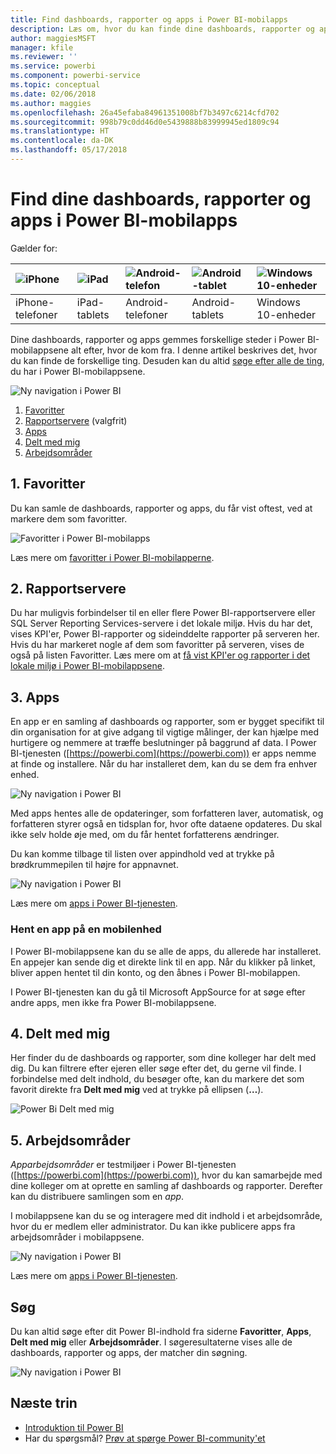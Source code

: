 ```yaml
---
title: Find dashboards, rapporter og apps i Power BI-mobilapps
description: Læs om, hvor du kan finde dine dashboards, rapporter og apps i Power BI-mobilappsene, alt efter hvor de kom fra.
author: maggiesMSFT
manager: kfile
ms.reviewer: ''
ms.service: powerbi
ms.component: powerbi-service
ms.topic: conceptual
ms.date: 02/06/2018
ms.author: maggies
ms.openlocfilehash: 26a45efaba84961351008bf7b3497c6214cfd702
ms.sourcegitcommit: 998b79c0dd46d0e5439888b83999945ed1809c94
ms.translationtype: HT
ms.contentlocale: da-DK
ms.lasthandoff: 05/17/2018
---
```

# <a name="find-your-dashboards-reports-and-apps-in-the-power-bi-mobile-apps"></a>Find dine dashboards, rapporter og apps i Power BI-mobilapps
Gælder for:

| ![iPhone](media/mobile-apps-find-content-mobile-devices/iphone-logo-50-px.png) | ![iPad](media/mobile-apps-find-content-mobile-devices/ipad-logo-50-px.png) | ![Android-telefon](media/mobile-apps-find-content-mobile-devices/android-phone-logo-50-px.png) | ![Android-tablet](media/mobile-apps-find-content-mobile-devices/android-tablet-logo-50-px.png) | ![Windows 10-enheder](media/mobile-apps-find-content-mobile-devices/win-10-logo-50-px.png) |
|:--- |:--- |:--- |:--- |:--- |
| iPhone-telefoner |iPad-tablets |Android-telefoner |Android-tablets |Windows 10-enheder |

Dine dashboards, rapporter og apps gemmes forskellige steder i Power BI-mobilappsene alt efter, hvor de kom fra. I denne artikel beskrives det, hvor du kan finde de forskellige ting. Desuden kan du altid [søge efter alle de ting](mobile-apps-find-content-mobile-devices.md#search), du har i Power BI-mobilappsene. 

![Ny navigation i Power BI](media/mobile-apps-find-content-mobile-devices/power-bi-mobile-find-content.png)

1. [Favoritter](mobile-apps-find-content-mobile-devices.md#1-favorites)
2. [Rapportservere](mobile-apps-find-content-mobile-devices.md#2-report-servers) (valgfrit)
3. [Apps](mobile-apps-find-content-mobile-devices.md#3-apps)
4. [Delt med mig](mobile-apps-find-content-mobile-devices.md#4-shared-with-me)
5. [Arbejdsområder](mobile-apps-find-content-mobile-devices.md#5-workspaces)

## <a name="1-favorites"></a>1. Favoritter
Du kan samle de dashboards, rapporter og apps, du får vist oftest, ved at markere dem som favoritter. 

![Favoritter i Power BI-mobilapps](media/mobile-apps-find-content-mobile-devices/power-bi-android-favorites-reports.png)

Læs mere om [favoritter i Power BI-mobilapperne](mobile-apps-favorites.md).

## <a name="2-report-servers"></a>2. Rapportservere
Du har muligvis forbindelser til en eller flere Power BI-rapportservere eller SQL Server Reporting Services-servere i det lokale miljø. Hvis du har det, vises KPI'er, Power BI-rapporter og sideinddelte rapporter på serveren her. Hvis du har markeret nogle af dem som favoritter på serveren, vises de også på listen Favoritter. Læs mere om at [få vist KPI'er og rapporter i det lokale miljø i Power BI-mobilappsene](mobile-app-ssrs-kpis-mobile-on-premises-reports.md).

## <a name="3-apps"></a>3. Apps
En app er en samling af dashboards og rapporter, som er bygget specifikt til din organisation for at give adgang til vigtige målinger, der kan hjælpe med hurtigere og nemmere at træffe beslutninger på baggrund af data. I Power BI-tjenesten ([https://powerbi.com](https://powerbi.com)) er apps nemme at finde og installere. Når du har installeret dem, kan du se dem fra enhver enhed. 

![Ny navigation i Power BI](media/mobile-apps-find-content-mobile-devices/power-bi-apps-mobile-apps.png)

Med apps hentes alle de opdateringer, som forfatteren laver, automatisk, og forfatteren styrer også en tidsplan for, hvor ofte dataene opdateres. Du skal ikke selv holde øje med, om du får hentet forfatterens ændringer.

Du kan komme tilbage til listen over appindhold ved at trykke på brødkrummepilen til højre for appnavnet.

![Ny navigation i Power BI](media/mobile-apps-find-content-mobile-devices/power-bi-it-spend-app-android.png)

Læs mere om [apps i Power BI-tjenesten](service-install-use-apps.md).

### <a name="get-an-app-on-a-mobile-device"></a>Hent en app på en mobilenhed
I Power BI-mobilappsene kan du se alle de apps, du allerede har installeret. En appejer kan sende dig et direkte link til en app. Når du klikker på linket, bliver appen hentet til din konto, og den åbnes i Power BI-mobilappen. 

I Power BI-tjenesten kan du gå til Microsoft AppSource for at søge efter andre apps, men ikke fra Power BI-mobilappsene. 

## <a name="4-shared-with-me"></a>4. Delt med mig
Her finder du de dashboards og rapporter, som dine kolleger har delt med dig. Du kan filtrere efter ejeren eller søge efter det, du gerne vil finde. I forbindelse med delt indhold, du besøger ofte, kan du markere det som favorit direkte fra **Delt med mig** ved at trykke på ellipsen (**…**).

![Power Bi Delt med mig](media/mobile-apps-find-content-mobile-devices/power-bi-android-shared-fave.png)

## <a name="5-workspaces"></a>5. Arbejdsområder
*Apparbejdsområder* er testmiljøer i Power BI-tjenesten ([https://powerbi.com](https://powerbi.com)), hvor du kan samarbejde med dine kolleger om at oprette en samling af dashboards og rapporter. Derefter kan du distribuere samlingen som en *app*. 

I mobilappsene kan du se og interagere med dit indhold i et arbejdsområde, hvor du er medlem eller administrator. Du kan ikke publicere apps fra arbejdsområder i mobilappsene.

![Ny navigation i Power BI](media/mobile-apps-find-content-mobile-devices/power-bi-mobile-workspaces-home-android.png)

Læs mere om [apps i Power BI-tjenesten](service-install-use-apps.md).

## <a name="search"></a>Søg
Du kan altid søge efter dit Power BI-indhold fra siderne **Favoritter**, **Apps**, **Delt med mig** eller **Arbejdsområder**. I søgeresultaterne vises alle de dashboards, rapporter og apps, der matcher din søgning. 

![Ny navigation i Power BI](media/mobile-apps-find-content-mobile-devices/power-bi-mobile-search.png)

## <a name="next-steps"></a>Næste trin
* [Introduktion til Power BI](service-get-started.md)
* Har du spørgsmål? [Prøv at spørge Power BI-community'et](http://community.powerbi.com/)

